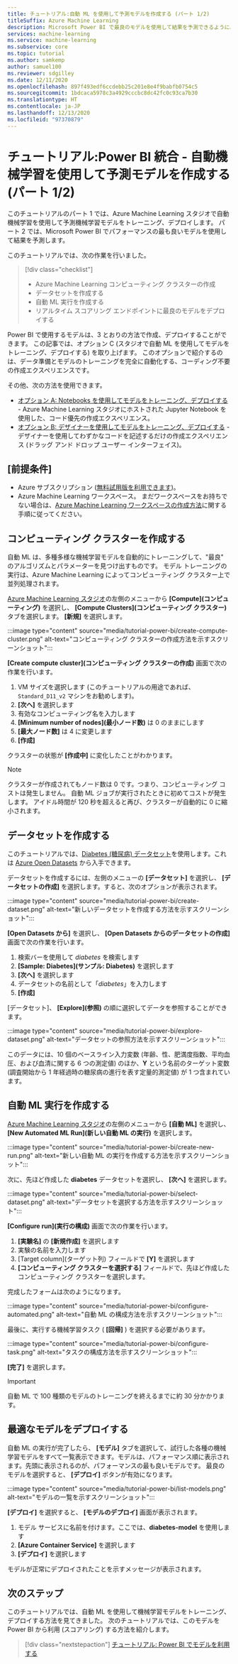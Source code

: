 ```yaml
---
title: チュートリアル:自動 ML を使用して予測モデルを作成する (パート 1/2)
titleSuffix: Azure Machine Learning
description: Microsoft Power BI で最良のモデルを使用して結果を予測できるように、自動 ML モデルを構築、デプロイする方法について説明します。
services: machine-learning
ms.service: machine-learning
ms.subservice: core
ms.topic: tutorial
ms.author: samkemp
author: samuel100
ms.reviewer: sdgilley
ms.date: 12/11/2020
ms.openlocfilehash: 897f493edf6ccdebb25c201e8e4f9babfb0754c5
ms.sourcegitcommit: 1bdcaca5978c3a4929cccbc8dc42fc0c93ca7b30
ms.translationtype: HT
ms.contentlocale: ja-JP
ms.lasthandoff: 12/13/2020
ms.locfileid: "97370879"
---
```

# <a name="tutorial-power-bi-integration---create-the-predictive-model-using-automated-machine-learning-part-1-of-2"></a>チュートリアル:Power BI 統合 - 自動機械学習を使用して予測モデルを作成する (パート 1/2)

このチュートリアルのパート 1 では、Azure Machine Learning スタジオで自動機械学習を使用して予測機械学習モデルをトレーニング、デプロイします。  パート 2 では、Microsoft Power BI でパフォーマンスの最も良いモデルを使用して結果を予測します。

このチュートリアルでは、次の作業を行いました。

> [!div class="checklist"]
> * Azure Machine Learning コンピューティング クラスターの作成
> * データセットを作成する
> * 自動 ML 実行を作成する
> * リアルタイム スコアリング エンドポイントに最良のモデルをデプロイする


Power BI で使用するモデルは、3 とおりの方法で作成、デプロイすることができます。  この記事では、オプション C (スタジオで自動 ML を使用してモデルをトレーニング、デプロイする) を取り上げます。  このオプションで紹介するのは、データ準備とモデルのトレーニングを完全に自動化する、コーディング不要の作成エクスペリエンスです。 

その他、次の方法を使用できます。

* [オプション A: Notebooks を使用してモデルをトレーニング、デプロイする](tutorial-power-bi-custom-model.md) - Azure Machine Learning スタジオにホストされた Jupyter Notebook を使用した、コード優先の作成エクスペリエンス。
* [オプション B: デザイナーを使用してモデルをトレーニング、デプロイする](tutorial-power-bi-designer-model.md) - デザイナーを使用してわずかなコードを記述するだけの作成エクスペリエンス (ドラッグ アンド ドロップ ユーザー インターフェイス)。

## <a name="prerequisites"></a>[前提条件]

- Azure サブスクリプション ([無料試用版を利用できます](https://aka.ms/AMLFree))。 
- Azure Machine Learning ワークスペース。 まだワークスペースをお持ちでない場合は、[Azure Machine Learning ワークスペースの作成方法](./how-to-manage-workspace.md#create-a-workspace)に関する手順に従ってください。

## <a name="create-compute-cluster"></a>コンピューティング クラスターを作成する

自動 ML は、多種多様な機械学習モデルを自動的にトレーニングして、"最良" のアルゴリズムとパラメーターを見つけ出すものです。 モデル トレーニングの実行は、Azure Machine Learning によってコンピューティング クラスター上で並列処理されます。

[Azure Machine Learning スタジオ](https://ml.azure.com)の左側のメニューから **[Compute]\(コンピューティング\)** を選択し、 **[Compute Clusters]\(コンピューティング クラスター\)** タブを選択します。 **[新規]** を選択します。

:::image type="content" source="media/tutorial-power-bi/create-compute-cluster.png" alt-text="コンピューティング クラスターの作成方法を示すスクリーンショット":::

**[Create compute cluster]\(コンピューティング クラスターの作成\)** 画面で次の作業を行います。

1. VM サイズを選択します (このチュートリアルの用途であれば、`Standard_D11_v2` マシンをお勧めします)。
1. **[次へ]** を選択します
1. 有効なコンピューティング名を入力します
1. **[Minimum number of nodes]\(最小ノード数\)** は 0 のままにします
1. **[最大ノード数]** は 4 に変更します
1. **[作成]**

クラスターの状態が **[作成中]** に変化したことがわかります。

>[!NOTE]
> クラスターが作成されてもノード数は 0 です。つまり、コンピューティング コストは発生しません。 自動 ML ジョブが実行されたときに初めてコストが発生します。 アイドル時間が 120 秒を超えると再び、クラスターが自動的に 0 に縮小されます。


## <a name="create-dataset"></a>データセットを作成する

このチュートリアルでは、[Diabetes (糖尿病) データセット](https://www4.stat.ncsu.edu/~boos/var.select/diabetes.html)を使用します。これは [Azure Open Datasets](https://azure.microsoft.com/services/open-datasets/) から入手できます。

データセットを作成するには、左側のメニューの **[データセット]** を選択し、 **[データセットの作成]** を選択します。すると、次のオプションが表示されます。

:::image type="content" source="media/tutorial-power-bi/create-dataset.png" alt-text="新しいデータセットを作成する方法を示すスクリーンショット":::

**[Open Datasets から]** を選択し、 **[Open Datasets からのデータセットの作成]** 画面で次の作業を行います。

1. 検索バーを使用して *diabetes* を検索します
1. **[Sample: Diabetes]\(サンプル: Diabetes\)** を選択します
1. **[次へ]** を選択します
1. データセットの名前として「*diabetes*」を入力します
1. **[作成]**

[データセット]、 **[Explore]\(参照\)** の順に選択してデータを参照することができます。

:::image type="content" source="media/tutorial-power-bi/explore-dataset.png" alt-text="データセットの参照方法を示すスクリーンショット":::

このデータには、10 個のベースライン入力変数 (年齢、性、肥満度指数、平均血圧、および血清に関する 6 つの測定値) のほか、**Y** という名前のターゲット変数 (調査開始から 1 年経過時の糖尿病の進行を表す定量的測定値) が 1 つ含まれています。

## <a name="create-automated-ml-run"></a>自動 ML 実行を作成する

[Azure Machine Learning スタジオ](https://ml.azure.com)の左側のメニューから **[自動 ML]** を選択し、 **[New Automated ML Run]\(新しい自動 ML の実行\)** を選択します。

:::image type="content" source="media/tutorial-power-bi/create-new-run.png" alt-text="新しい自動 ML の実行を作成する方法を示すスクリーンショット":::

次に、先ほど作成した **diabetes** データセットを選択し、 **[次へ]** を選択します。

:::image type="content" source="media/tutorial-power-bi/select-dataset.png" alt-text="データセットを選択する方法を示すスクリーンショット":::
 
**[Configure run]\(実行の構成\)** 画面で次の作業を行います。

1. **[実験名]** の **[新規作成]** を選択します
1. 実験の名前を入力します
1. [Target column]\(ターゲット列\) フィールドで **[Y]** を選択します
1. **[コンピューティング クラスターを選択する]** フィールドで、先ほど作成したコンピューティング クラスターを選択します。 

完成したフォームは次のようになります。

:::image type="content" source="media/tutorial-power-bi/configure-automated.png" alt-text="自動 ML の構成方法を示すスクリーンショット":::

最後に、実行する機械学習タスク ( **[回帰]** ) を選択する必要があります。

:::image type="content" source="media/tutorial-power-bi/configure-task.png" alt-text="タスクの構成方法を示すスクリーンショット":::

**[完了]** を選択します。

> [!IMPORTANT]
> 自動 ML で 100 種類のモデルのトレーニングを終えるまでに約 30 分かかります。

## <a name="deploy-the-best-model"></a>最適なモデルをデプロイする

自動 ML の実行が完了したら、 **[モデル]** タブを選択して、試行した各種の機械学習モデルをすべて一覧表示できます。モデルは、パフォーマンス順に表示されます。先頭に表示されるのが、パフォーマンスの最も良いモデルです。 最良のモデルを選択すると、 **[デプロイ]** ボタンが有効になります。

:::image type="content" source="media/tutorial-power-bi/list-models.png" alt-text="モデルの一覧を示すスクリーンショット":::

**[デプロイ]** を選択すると、 **[モデルのデプロイ]** 画面が表示されます。

1. モデル サービスに名前を付けます。ここでは、**diabetes-model** を使用します
1. **[Azure Container Service]** を選択します
1. **[デプロイ]** を選択します

モデルが正常にデプロイされたことを示すメッセージが表示されます。

## <a name="next-steps"></a>次のステップ

このチュートリアルでは、自動 ML を使用して機械学習モデルをトレーニング、デプロイする方法を見てきました。 次のチュートリアルでは、このモデルを Power BI から利用 (スコアリング) する方法を紹介します。

> [!div class="nextstepaction"]
> [チュートリアル: Power BI でモデルを利用する](/power-bi/connect-data/service-aml-integrate?context=azure/machine-learning/context/ml-context)
